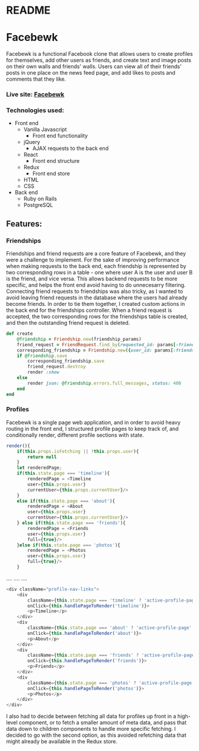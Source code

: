 # README

# Facebewk 
Facebewk is a functional Facebook clone that allows users to create profiles for themselves, add other users as friends, and create text and image posts on their own walls and friends' walls. Users can view all of their friends' posts in one place on the news feed page, and add likes to posts and comments that they like.

### Live site: [Facebewk](https://facebewk.herokuapp.com/#/)

### Technologies used: 
- Front end
  - Vanilla Javascript
    - Front end functionality
  - jQuery
    - AJAX requests to the back end
  - React
    - Front end structure
  - Redux
    - Front end store 
  - HTML
  - CSS
- Back end
  - Ruby on Rails 
  - PostgreSQL
  
## Features: 

### Friendships
Friendships and friend requests are a core feature of Facebewk, and they were a challenge to implement. For the sake of improving performance when making requests to the back end, each friendship is represented by two corresponding rows in a table - one where user A is the user and user B is the friend, and vice versa. This allows backend requests to be more specific, and helps the front end avoid having to do unnecesarry filtering. Connecting friend requests to friendships was also tricky, as I wanted to avoid leaving friend requests in the database where the users had already become friends. In order to tie them together, I created custom actions in the back end for the friendships controller. When a friend request is accepted, the two corresponding rows for the friendships table is created, and then the outstanding friend request is deleted. 

```ruby 
def create
    @friendship = Friendship.new(friendship_params)
    friend_request = FriendRequest.find_by(requested_id: params[:friendship][:user_id], requester_id: params[:friendship][:friend_id])
    corresponding_friendship = Friendship.new({user_id: params[:friendship][:friend_id], friend_id: params[:friendship][:user_id]})
    if @friendship.save
        corresponding_friendship.save
        friend_request.destroy
        render :show
    else 
        render json: @friendship.errors.full_messages, status: 400
    end
end
```


### Profiles 
Facebewk is a single page web application, and in order to avoid heavy routing in the front end, I structured profile pages to keep track of, and conditionally render, different profile sections with state. 

```javascript
render(){
    if(this.props.isFetching || !this.props.user){
        return null
    }
    let renderedPage;
    if(this.state.page === 'timeline'){
        renderedPage = <Timeline 
        user={this.props.user} 
        currentUser={this.props.currentUser}/>
    }
    else if(this.state.page === 'about'){
        renderedPage = <About 
        user={this.props.user} 
        currentUser={this.props.currentUser}/> 
    } else if(this.state.page === 'friends'){
        renderedPage = <Friends 
        user={this.props.user} 
        full={true}/>
    }else if(this.state.page === 'photos'){
        renderedPage = <Photos 
        user={this.props.user} 
        full={true}/>
    }
```
....
....
....
```javascript
<div className="profile-nav-links">
    <div 
        className={this.state.page === 'timeline' ? 'active-profile-page' : ''}
        onClick={this.handlePageToRender('timeline')}>
        <p>Timeline</p>
    </div>
    <div 
        className={this.state.page === 'about' ? 'active-profile-page' : ''}
        onClick={this.handlePageToRender('about')}>
        <p>About</p>
    </div>
    <div 
        className={this.state.page === 'friends' ? 'active-profile-page' : ''}
        onClick={this.handlePageToRender('friends')}>
        <p>Friends</p>
    </div>
    <div 
        className={this.state.page === 'photos' ? 'active-profile-page' : ''}
        onClick={this.handlePageToRender('photos')}>
        <p>Photos</p>
    </div>
</div>
```

I also had to decide between fetching all data for profiles up front in a high-level component, or to fetch a smaller amount of meta data, and pass that data down to children components to handle more specific fetching. I decided to go with the second option, as this avoided refetching data that might already be available in the Redux store. 

